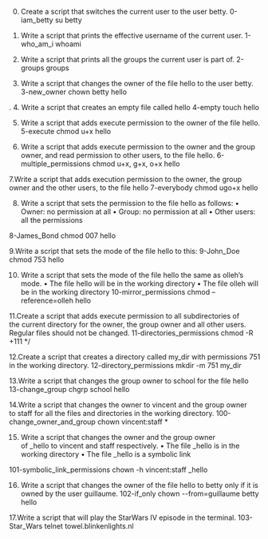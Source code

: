 0. Create a script that switches the current user to the user betty.
0-iam_betty
su betty


1. Write a script that prints the effective username of the current user.
1-who_am_i
whoami


2. Write a script that prints all the groups the current user is part of.
2-groups
groups


3. Write a script that changes the owner of the file hello to the user betty.
3-new_owner
chown betty hello

.
4. Write a script that creates an empty file called hello
4-empty
touch hello


5. Write a script that adds execute permission to the owner of the file hello.
5-execute
chmod u+x hello


6. Write a script that adds execute permission to the owner and the group owner, and read permission to other users, to the file hello.
6-multiple_permissions
chmod u+x, g+x, o+x hello

7.Write a script that adds execution permission to the owner, the group owner and the other users, to the file hello
7-everybody
chmod ugo+x hello

8. Write a script that sets the permission to the file hello as follows:
    • Owner: no permission at all
    • Group: no permission at all
    • Other users: all the permissions

8-James_Bond
chmod 007 hello

9.Write a script that sets the mode of the file hello to this:
 9-John_Doe
chmod 753 hello

10. Write a script that sets the mode of the file hello the same as olleh’s mode.
    • The file hello will be in the working directory
    • The file olleh will be in the working directory
10-mirror_permissions
chmod –reference=olleh hello

11.Create a script that adds execute permission to all subdirectories of the current directory for the owner, the group owner and all other users.
Regular files should not be changed.
 11-directories_permissions
chmod -R +111 */

12.Create a script that creates a directory called my_dir with permissions 751 in the working directory.
 12-directory_permissions
mkdir -m 751 my_dir

13.Write a script that changes the group owner to school for the file hello
 13-change_group
chgrp school hello

14.Write a script that changes the owner to vincent and the group owner to staff for all the files and directories in the working directory.
100-change_owner_and_group
chown vincent:staff *

15. Write a script that changes the owner and the group owner of _hello to vincent and staff respectively.
    • The file _hello is in the working directory
    • The file _hello is a symbolic link

101-symbolic_link_permissions
chown -h vincent:staff _hello

16. Write a script that changes the owner of the file hello to betty only if it is owned by the user guillaume.
102-if_only
chown --from=guillaume betty hello

17.Write a script that will play the StarWars IV episode in the terminal.
103-Star_Wars
telnet towel.blinkenlights.nl

